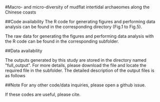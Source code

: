 #Macro- and micro-diversity of mudflat intertidal archaeomes along the Chinese coasts

##Code availability
The R code for generating figures and performing data analysis can be found in the corresponding directory (Fig.1 to Fig.5).

The raw data for generating the figures and performing data analysis with the R code can be found in the corresponding subfolder.

##Data availability

The outputs generated by this study are stored in the directory named "full_output". For more details, please download the file and locate the required file in the subfolder. The detailed description of the output files is as follows

##Note
For any other code/data inquiries, please open a github issue.

If these codes are useful, please cite.
